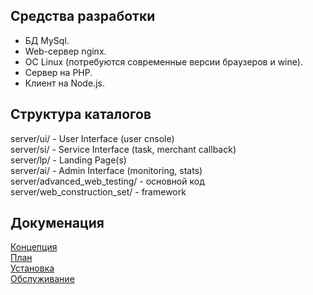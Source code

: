 Средства разработки
-------------------
* БД MySql.
* Web-сервер nginx.
* ОС Linux (потребуются современные версии браузеров и wine).
* Сервер на PHP.
* Клиент на Node.js.

Структура каталогов
-------------------
server/ui/ - User Interface (user cnsole)  
server/si/ - Service Interface (task, merchant callback)  
server/lp/ - Landing Page(s)  
server/ai/ - Admin Interface (monitoring, stats)  
server/advanced_web_testing/ - основной код  
server/web_construction_set/ - framework  

Докуменация
-----------
[Концепция](concept.md)  
[План](TODO.md)  
[Установка](install.md)  
[Обслуживание](maintanance.md)  
